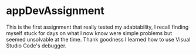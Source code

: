 # appDevAssignment
This is the first assignment that really tested my adabtability, I recall finding myself stuck for days on what I now know were simple problems but seemed unsolvable at the time. Thank goodness I learned how to use Visual Studio Code's debugger.
